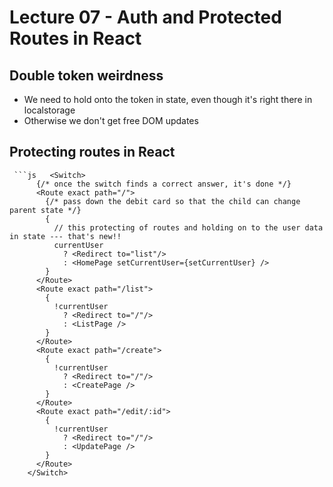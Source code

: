 # Lecture 07 - Auth and Protected Routes in React

## Double token weirdness
- We need to hold onto the token in state, even though it's right there in localstorage
- Otherwise we don't get free DOM updates

## Protecting routes in React
     ```js   <Switch>
          {/* once the switch finds a correct answer, it's done */}
          <Route exact path="/">
            {/* pass down the debit card so that the child can change parent state */}
            {
              // this protecting of routes and holding on to the user data in state --- that's new!!
              currentUser 
                ? <Redirect to="list"/>
                : <HomePage setCurrentUser={setCurrentUser} />
            }
          </Route>
          <Route exact path="/list">
            {
              !currentUser 
                ? <Redirect to="/"/>
                : <ListPage />
            }
          </Route>
          <Route exact path="/create">
            {
              !currentUser 
                ? <Redirect to="/"/>
                : <CreatePage />
            }
          </Route>
          <Route exact path="/edit/:id">
            {
              !currentUser 
                ? <Redirect to="/"/>
                : <UpdatePage />
            }
          </Route>
        </Switch>
```js
